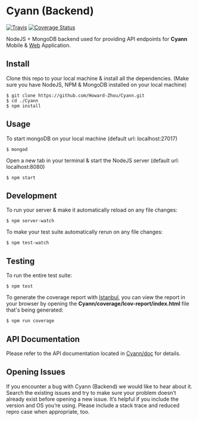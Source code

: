 # Cyann (Backend)
[![Travis](https://img.shields.io/travis/rust-lang/rust.svg)](https://travis-ci.org/Cyann-UBC/Cyann.svg?branch=master) [![Coverage Status](https://coveralls.io/repos/github/Cyann-UBC/Cyann/badge.svg?branch=master)](https://coveralls.io/github/Cyann-UBC/Cyann?branch=master)

NodeJS + MongoDB backend used for providing API endpoints for **Cyann** Mobile & [Web](https://github.com/Howard-Zhou/cyann_front) Application.

## Install

Clone this repo to your local machine & install all the dependencies. (Make sure you have NodeJS, NPM & MongoDB installed on your local machine)
```
$ git clone https://github.com/Howard-Zhou/Cyann.git
$ cd ./Cyann
$ npm install
```

## Usage

To start mongoDB on your local machine (default url: localhost:27017)
``` 
$ mongod
```
Open a new tab in your terminal & start the NodeJS server (default url: localhost:8080)
```
$ npm start
```

## Development

To run your server & make it automatically reload on any file changes:
``` 
$ npm server-watch
```
To make your test suite automatically rerun on any file changes:
```
$ npm test-watch
```

## Testing

To run the entire test suite:
``` 
$ npm test
```
To generate the coverage report with [Istanbul](https://github.com/gotwarlost/istanbul), you can view the report in your browser by opening the **Cyann/coverage/lcov-report/index.html** file that's being generated:
```
$ npm run coverage
```

## API Documentation
Please refer to the API documentation located in [Cyann/doc](https://github.com/Cyann-UBC/Cyann/tree/master/docs) for details.

## Opening Issues
If you encounter a bug with Cyann (Backend) we would like to hear about it. Search the existing issues and try to make sure your problem doesn’t already exist before opening a new issue. It’s helpful if you include the version and OS you’re using. Please include a stack trace and reduced repro case when appropriate, too.
